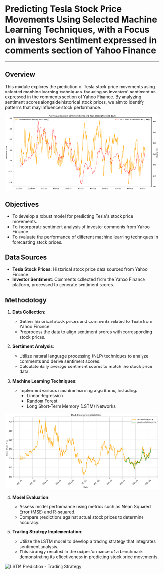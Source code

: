 # Predicting Tesla Stock Price Movements Using Selected Machine Learning Techniques, with a Focus on investors Sentiment expressed in comments section of Yahoo Finance
---

## Overview
This module explores the prediction of Tesla stock price movements using selected machine learning techniques, focusing on investors' sentiment as expressed in the comments section of Yahoo Finance. By analyzing sentiment scores alongside historical stock prices, we aim to identify patterns that may influence stock performance.

![Tesla Stock Price vs. Sentiment Score](https://github.com/lukaszmacias01/CAS_UniBern_Applied_Data_Science/raw/master/MODULE3/Visuals/line%20chart%20tsla%20x%20senti%20score%205%20days%20runnign%20avg.png)

## Objectives
- To develop a robust model for predicting Tesla's stock price movements.
- To incorporate sentiment analysis of investor comments from Yahoo Finance.
- To evaluate the performance of different machine learning techniques in forecasting stock prices.

## Data Sources
- **Tesla Stock Prices**: Historical stock price data sourced from Yahoo Finance.
- **Investor Sentiment**: Comments collected from the Yahoo Finance platform, processed to generate sentiment scores.

## Methodology
1. **Data Collection**:
   - Gather historical stock prices and comments related to Tesla from Yahoo Finance.
   - Preprocess the data to align sentiment scores with corresponding stock prices.

2. **Sentiment Analysis**:
   - Utilize natural language processing (NLP) techniques to analyze comments and derive sentiment scores.
   - Calculate daily average sentiment scores to match the stock price data.

3. **Machine Learning Techniques**:
   - Implement various machine learning algorithms, including:
     - Linear Regression
     - Random Forest
     - Long Short-Term Memory (LSTM) Networks
    
![LSTM Prediction - Full History](https://github.com/lukaszmacias01/CAS_UniBern_Applied_Data_Science/raw/master/MODULE3/Visuals/LSTM_prediction_full_history.png)

4. **Model Evaluation**:
   - Assess model performance using metrics such as Mean Squared Error (MSE) and R-squared.
   - Compare predictions against actual stock prices to determine accuracy.

5. **Trading Strategy Implementation**:
   - Utilize the LSTM model to develop a trading strategy that integrates sentiment analysis.
   - This strategy resulted in the outperformance of a benchmark, demonstrating its effectiveness in predicting stock price movements.

![LSTM Prediction - Trading Strategy]((https://github.com/lukaszmacias01/CAS_UniBern_Applied_Data_Science/blob/master/MODULE3/Visuals/trading_strategy_with_dots_gain_loss.png))


